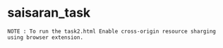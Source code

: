 # saisaran_task

```
NOTE : To run the task2.html Enable cross-origin resource sharging using browser extension.
```
